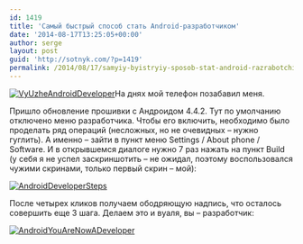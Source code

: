 ```yaml
---
id: 1419
title: 'Самый быстрый способ стать Android-разработчиком'
date: '2014-08-17T13:25:05+00:00'
author: serge
layout: post
guid: 'http://sotnyk.com/?p=1419'
permalink: /2014/08/17/samyiy-byistryiy-sposob-stat-android-razrabotchikom/
---
```


[![VyUzheAndroidDeveloper](https://sotnyk.github.io/wp-content/uploads/2014/08/VyUzheAndroidDeveloper1.jpg)](https://sotnyk.github.io/wp-content/uploads/2014/08/VyUzheAndroidDeveloper1.jpg)На днях мой телефон позабавил меня.

Пришло обновление прошивки с Андроидом 4.4.2. Тут по умолчанию отключено меню разработчика. Чтобы его включить, необходимо было проделать ряд операций (несложных, но не очевидных – нужно гуглить). А именно – зайти в пункт меню Settings / About phone / Software. И в открывшемся диалоге нужно 7 раз нажать на пункт Build (у себя я не успел заскриншотить – не ожидал, поэтому воспользовался чужими скринами, только первый скрин – мой):

[![AndroidDeveloperSteps](https://sotnyk.github.io/wp-content/uploads/2014/08/AndroidDeveloperSteps-300x266.jpg)](https://sotnyk.github.io/wp-content/uploads/2014/08/AndroidDeveloperSteps.jpg)

После четырех кликов получаем ободряющую надпись, что осталось совершить еще 3 шага. Делаем это и вуаля, вы – разработчик:

[![AndroidYouAreNowADeveloper](https://sotnyk.github.io/wp-content/uploads/2014/08/AndroidYouAreNowADeveloper.jpg)](https://sotnyk.github.io/wp-content/uploads/2014/08/AndroidYouAreNowADeveloper.jpg)
